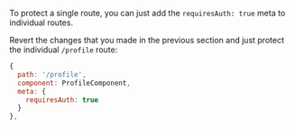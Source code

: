 To protect a single route, you can just add the `requiresAuth: true` meta to individual routes.

Revert the changes that you made in the previous section and just protect the individual `/profile` route:

```javascript
{
  path: '/profile',
  component: ProfileComponent,
  meta: {
    requiresAuth: true
  }
},
```
